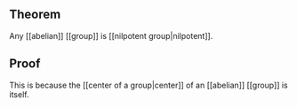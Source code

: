 ## Theorem
Any [[abelian]] [[group]] is [[nilpotent group|nilpotent]].
## Proof
This is because the [[center of a group|center]] of an [[abelian]] [[group]] is itself.